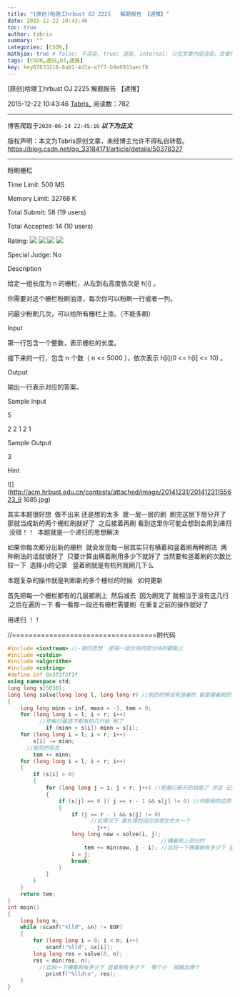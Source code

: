 ```yaml
---
title: "[原创]哈理工hrbust OJ 2225   解题报告 【递推】"
date: 2015-12-22 10:43:46
toc: true
author: tabris
summary: ""
categories: [CSDN,]
mathjax: true # false: 不渲染, true: 渲染, internal: 只在文章内部渲染，文章列表中不渲染
tags: [CSDN,递归,OJ,递推]
key: key07833218-8a81-4d3a-a7f7-b9e8933aecf8
---
```


[原创]哈理工hrbust OJ 2225   解题报告 【递推】

2015-12-22 10:43:46  [Tabris_](https://me.csdn.net/qq_33184171) 阅读数：782

---

博客爬取于`2020-06-14 22:45:16`
***以下为正文***

版权声明：本文为Tabris原创文章，未经博主允许不得私自转载。
https://blog.csdn.net/qq_33184171/article/details/50378327

<!-- more -->

---


粉刷栅栏

Time Limit: 500 MS

Memory Limit: 32768 K

Total Submit: 58  (19 users)

Total Accepted: 14  (10 users)

Rating: ![](http://acm.hrbust.edu.cn/Public/images/star-solid.png)
![](http://acm.hrbust.edu.cn/Public/images/star-solid.png)
![](http://acm.hrbust.edu.cn/Public/images/star-solid.png)
![](http://acm.hrbust.edu.cn/Public/images/star-half2.png)

Special Judge:  No

Description

给定一组长度为  n  的栅栏，从左到右高度依次是  h[i]  。

你需要对这个栅栏粉刷油漆，每次你可以粉刷一行或者一列。

问最少粉刷几次，可以给所有栅栏上漆。（不能多刷）

Input

第一行包含一个整数，表示栅栏的长度。

接下来的一行，包含  n  个数（  n <= 5000  ），依次表示  h[i](0 <= h[i] <= 10)  。

Output

输出一行表示对应的答案。

Sample Input

5

2 2 1 2 1

Sample Output

3

Hint

![](http://acm.hrbust.edu.cn/contests/attached/image/20141231/20141231155623_9
1685.jpg)





其实本题很好想  做不出来 还是想的太多  就一层一层的刷  刷完这层下层分开了 那就当成新的两个栅栏刷就好了  之后接着再刷
看到这里你可能会想到会用到递归  没错！！  本题就是一个递归的思想解决

如果你每次都分出新的栅栏  就会发现每一层其实只有横着和竖着刷两种刷法  两种刷法的话就很好了  只要计算出横着刷用多少下就好了
当然要和竖着刷的次数比较一下  选择小的记录   竖着刷就是有机列就刷几下么

本题复杂的操作就是判断新的多个栅栏的时候   如何更新

首先把每一个栅栏都有的几层都刷上  然后减去  因为刷完了 就相当于没有这几行  之后在遍历一下 看一看那一段还有栅栏需要刷  在重复之前的操作就好了

用递归 ！！





//===================================附代码

```cpp
#include <iostream> //-递归思想  把每一层分块的部分块的都刷上
#include <cstdio>
#include <algorithm>
#include <cstring>
#define inf 0x3f3f3f3f
using namespace std;
long long s[5030];
long long solve(long long l, long long r) //刷的时候没有竖着的 都是横着刷的
{
    long long minn = inf, maxn = -1, tem = 0;
    for (long long i = l; i < r; i++)
          //把每行最底下都有的几行给 刷了
            if (minn > s[i]) minn = s[i];
    for (long long i = l; i < r; i++)
        s[i] -= minn;
      //刷完的剪去
        tem += minn;
    for (long long i = l; i < r; i++)
    {
        if (s[i] > 0)
        {
            for (long long j = i; j < r; j++) //把每行断开的给刷了 并且 记录刷的次数
            {
                if (s[j] == 0 || j == r - 1 && s[j] != 0) //判断刷的边界
                {
                    if (j == r - 1 && s[j] != 0)
                          //此情况下 要处理的话应该使左右大一个
                            j++;
                    long long now = solve(i, j);
                                                //横着刷上部分的
                        tem += min(now, j - i); //比较一下横着刷有多少下 竖着刷有多少下  哪个小  就加上哪个
                    i = j;
                    break;
                }
            }
        }
    }
    return tem;
}
int main()
{
    long long n;
    while (scanf("%lld", &n) != EOF)
    {
        for (long long i = 0; i < n; i++)
            scanf("%lld", &s[i]);
        long long res = solve(0, n);
        res = min(res, n);
          //比较一下横着刷有多少下 竖着刷有多少下  哪个小  就输出哪个
            printf("%lld\n", res);
    }
}
```